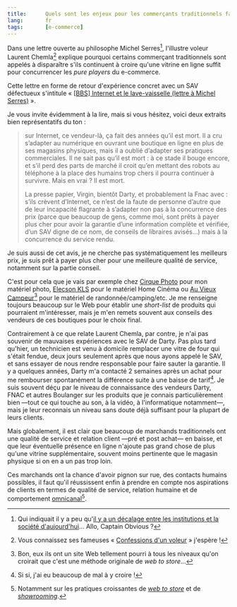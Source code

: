 ```yaml
---
title:      Quels sont les enjeux pour les commerçants traditionnels face au Web ?
lang:       fr
tags:       [e-commerce]
---
```


Dans une lettre ouverte au philosophe Michel Serres[^serres], l'illustre voleur Laurent Chemla[^chemla] explique pourquoi certains commerçant traditionnels sont appelés à disparaître s'ils continuent à croire qu'une vitrine en ligne suffit pour concurrencer les *pure players* du e-commerce.

[^serres]: Qui indiquait il y a peu qu'[il y a un décalage entre les institutions et la société d'aujourd'hui](http://www.franceinfo.fr/societe/il-y-a-un-decalage-entre-les-institutions-et-la-societe-d-aujourd-hui-mic-1105725-2013-08-14)… Allo, Captain Obvious ?

[^chemla]: Vous connaissez ses fameuses « [Confessions d'un voleur](http://www.confessions-voleur.net/) » j'espère !

Cette lettre en forme de retour d'expérience concret avec un SAV défectueux s'intitule « [[BBS] Internet et le lave-vaisselle (lettre à Michel Serres)](http://www.ecrans.fr/BBS-Internet-et-le-lave-vaisselle,16803.html) ».

Je vous invite évidemment à la lire, mais si vous hésitez, voici deux extraits bien représentatifs du ton :

> sur Internet, ce vendeur-là, ça fait des années qu’il est mort. Il a cru s’adapter au numérique en ouvrant une boutique en ligne en plus de ses magasins physiques, mais il a oublié d’adapter ses pratiques commerciales. Il ne sait pas qu’il est mort : à ce stade il bouge encore, et s’il perd des parts de marché il croit qu’en mettant des robots au téléphone à la place des humains trop chers il pourra continuer à survivre. Mais en vrai ? Il est mort.
> 
> La presse papier, Virgin, bientôt Darty, et probablement la Fnac avec : s’ils crèvent d’Internet, ce n’est de la faute de personne d’autre que de leur incapacité flagrante à s’adapter non pas à la concurrence des prix (parce que beaucoup de gens, comme moi, sont prêts à payer plus cher pour avoir la garantie d’une information complète et vérifiée, d’un SAV digne de ce nom, de conseils de libraires avisés...) mais à la concurrence du service rendu.

Je suis aussi de cet avis, je ne cherche pas systématiquement les meilleurs prix, je suis prêt à payer plus cher pour une meilleure qualité de service, notamment sur la partie conseil.

C'est pour cela que je vais par exemple chez [Cirque Photo](http://www.lecirque.fr) pour mon matériel photo, [Elecson KLS](http://elecson.com/) pour le matériel Home Cinéma ou [Au Vieux Campeur](http://www.auvieuxcampeur.fr/)[^vieux] pour le matériel de randonnée/camping/etc. Je me renseigne toujours beaucoup sur le Web pour établir une *short-list* de produits qui pourraient m'intéresser, mais je m'en remets souvent aux conseils des vendeurs de ces boutiques pour le choix final.

[^vieux]: Bon, eux ils ont un site Web tellement pourri à tous les niveaux qu'on croirait que c'est une méthode originale de *web to store*…

Contrairement à ce que relate Laurent Chemla, par contre, je n'ai pas souvenir de mauvaises expériences avec le SAV de Darty. Pas plus tard qu'hier, un technicien est venu à domicile remplacer une vitre de four qui s'était fendue, deux jours seulement après que nous ayons appelé le SAV, et sans essayer de nous rendre responsable pour faire sauter la garantie. Il y a quelques années, Darty m'a contacté 2 semaines après un achat pour me rembourser spontanément la différence suite à une baisse de tarif[^darty]. Je suis souvent déçu par le niveau de connaissance des vendeurs Darty, FNAC et autres Boulanger sur les produits que je connais particulièrement bien —tout ce qui touche au son, à la vidéo, à l'informatique notamment—, mais je leur reconnais un niveau sans doute déjà suffisant pour la plupart de leurs clients.

[^darty]: Si si, j'ai eu beaucoup de mal à y croire !

Mais globalement, il est clair que beaucoup de marchands traditionnels ont une qualité de service et relation client —pré et post achat— en baisse, et que leur éventuelle présence en ligne n'ajoute pas grand chose de plus qu'une vitrine supplémentaire, souvent moins pertinente que le magasin physique si on en a un pas trop loin.

Ces marchands ont la chance d'avoir pignon sur rue, des contacts humains possibles, il faut qu'il réussissent enfin à prendre en compte nos aspirations de clients en termes de qualité de service, relation humaine et de comportement [omnicanal](http://www.atelier.net/trends/articles/multi-canal-omni-canal-coeur-strategies-detaillants-2013_423396)[^omnicanal].

[^omnicanal]: Notamment sur les pratiques croissantes de [*web to store*](http://lecercle.lesechos.fr/entreprises-marches/services/distribution/221150611/web-to-store-monde-parle) et de [*showrooming*](http://www.challenges.fr/economie/20130701.CHA1484/mobiles-le-showrooming-va-t-il-tuer-les-magasins-physiques.html).
